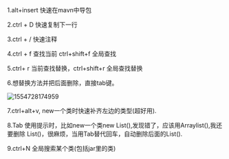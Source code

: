 1.alt+insert 快速在mavn中导包

2.ctrl + D 快速复制下一行

3.ctrl + / 快速注释

4.ctrl + f 查找当前 ctrl+shift+f 全局查找

5.ctrl+ r 当前查找替换，ctrl+shift+r 全局查找替换

6.想替换方法并把后面删除，直接tab键。

![1554728174959](C:\Users\12714\AppData\Roaming\Typora\typora-user-images\1554728174959.png)



7.ctrl+alt+v, new一个类时快速补齐左边的类型(超好用).

8.Tab   使用提示时，比如new一个类new List(),发现错了，应该用Arraylist(),我还要删除 List()，很麻烦，当用Tab替代回车，自动删除后面的List().

9.ctrl+N 全局搜索某个类(包括jar里的类)
